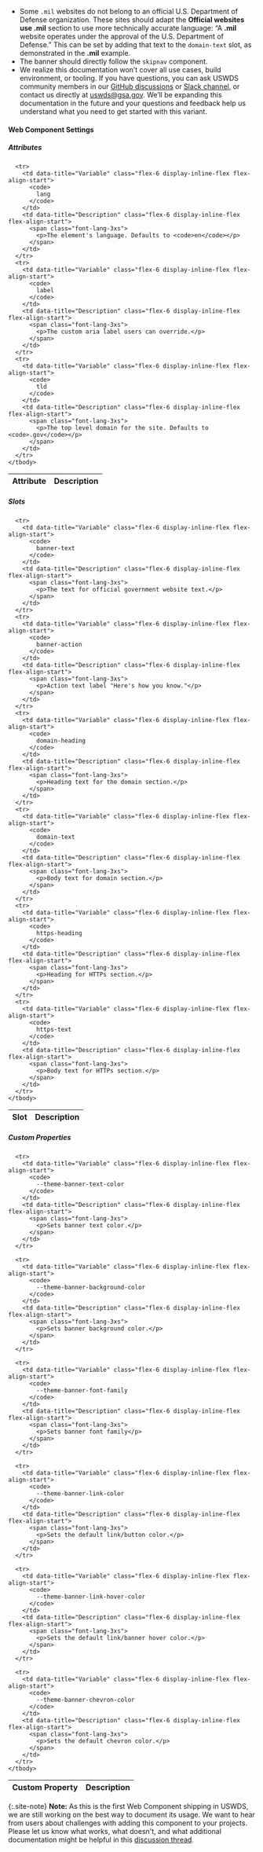 - Some `.mil` websites do not belong to an official U.S. Department of Defense organization. These sites should adapt the **Official websites use .mil** section to use more technically accurate language: “A **.mil** website operates under the approval of the U.S. Department of Defense.” This can be set by adding that text to the `domain-text` slot, as demonstrated in the **.mil** example.
- The banner should directly follow the `skipnav` component.
- We realize this documentation won’t cover all use cases, build environment, or tooling. If you have questions, you can ask USWDS community members in our [GitHub discussions](https://github.com/uswds/uswds/discussions) or <a href="https://designsystem.digital.gov/about/community/#join-the-community-2" data-proofer-ignore>Slack channel</a>, or contact us directly at [uswds@gsa.gov](mailto:uswds@gsa.gov). We’ll be expanding this documentation in the future and your questions and feedback help us understand what you need to get started with this variant.


<h4>Web Component Settings</h4>

<h5>Attributes</h5>
<table class="usa-table--borderless site-table-responsive site-table-simple">
    <thead>
      <tr>
        <th scope="col" class="flex-6 display-inline-flex">Attribute</th>
        <th scope="col" class="flex-6 display-inline-flex">Description</th>
      </tr>
    </thead>
    <tbody class="font-mono-2xs">
      
      <tr>
        <td data-title="Variable" class="flex-6 display-inline-flex flex-align-start">
          <code>
            lang
          </code>
        </td>
        <td data-title="Description" class="flex-6 display-inline-flex flex-align-start">
          <span class="font-lang-3xs">
            <p>The element's language. Defaults to <code>en</code></p>
          </span>
        </td>
      </tr>
      <tr>
        <td data-title="Variable" class="flex-6 display-inline-flex flex-align-start">
          <code>
            label
          </code>
        </td>
        <td data-title="Description" class="flex-6 display-inline-flex flex-align-start">
          <span class="font-lang-3xs">
            <p>The custom aria label users can override.</p>
          </span>
        </td>
      </tr>
      <tr>
        <td data-title="Variable" class="flex-6 display-inline-flex flex-align-start">
          <code>
            tld
          </code>
        </td>
        <td data-title="Description" class="flex-6 display-inline-flex flex-align-start">
          <span class="font-lang-3xs">
            <p>The top level domain for the site. Defaults to <code>.gov</code></p>
          </span>
        </td>
      </tr>
    </tbody>
  </table>

<h5>Slots</h5>
<table class="usa-table--borderless site-table-responsive site-table-simple">
    <thead>
      <tr>
        <th scope="col" class="flex-6 display-inline-flex">Slot</th>
        <th scope="col" class="flex-6 display-inline-flex">Description</th>
      </tr>
    </thead>
    <tbody class="font-mono-2xs">
      
      <tr>
        <td data-title="Variable" class="flex-6 display-inline-flex flex-align-start">
          <code>
            banner-text
          </code>
        </td>
        <td data-title="Description" class="flex-6 display-inline-flex flex-align-start">
          <span class="font-lang-3xs">
            <p>The text for official government website text.</p>
          </span>
        </td>
      </tr>
      <tr>
        <td data-title="Variable" class="flex-6 display-inline-flex flex-align-start">
          <code>
            banner-action
          </code>
        </td>
        <td data-title="Description" class="flex-6 display-inline-flex flex-align-start">
          <span class="font-lang-3xs">
            <p>Action text label "Here's how you know."</p>
          </span>
        </td>
      </tr>
      <tr>
        <td data-title="Variable" class="flex-6 display-inline-flex flex-align-start">
          <code>
            domain-heading 
          </code>
        </td>
        <td data-title="Description" class="flex-6 display-inline-flex flex-align-start">
          <span class="font-lang-3xs">
            <p>Heading text for the domain section.</p>
          </span>
        </td>
      </tr>
      <tr>
        <td data-title="Variable" class="flex-6 display-inline-flex flex-align-start">
          <code>
            domain-text
          </code>
        </td>
        <td data-title="Description" class="flex-6 display-inline-flex flex-align-start">
          <span class="font-lang-3xs">
            <p>Body text for domain section.</p>
          </span>
        </td>
      </tr>
      <tr>
        <td data-title="Variable" class="flex-6 display-inline-flex flex-align-start">
          <code>
            https-heading
          </code>
        </td>
        <td data-title="Description" class="flex-6 display-inline-flex flex-align-start">
          <span class="font-lang-3xs">
            <p>Heading for HTTPs section.</p>
          </span>
        </td>
      </tr>
      <tr>
        <td data-title="Variable" class="flex-6 display-inline-flex flex-align-start">
          <code>
            https-text
          </code>
        </td>
        <td data-title="Description" class="flex-6 display-inline-flex flex-align-start">
          <span class="font-lang-3xs">
            <p>Body text for HTTPs section.</p>
          </span>
        </td>
      </tr>
    </tbody>
  </table>

<h5>Custom Properties</h5>
<table class="usa-table--borderless site-table-responsive site-table-simple">
    <thead>
      <tr>
        <th scope="col" class="flex-6 display-inline-flex">Custom Property</th>
        <th scope="col" class="flex-6 display-inline-flex">Description</th>
      </tr>
    </thead>
    <tbody class="font-mono-2xs">
      
      <tr>
        <td data-title="Variable" class="flex-6 display-inline-flex flex-align-start">
          <code>
            --theme-banner-text-color
          </code>
        </td>
        <td data-title="Description" class="flex-6 display-inline-flex flex-align-start">
          <span class="font-lang-3xs">
            <p>Sets banner text color.</p>
          </span>
        </td>
      </tr>
      
      <tr>
        <td data-title="Variable" class="flex-6 display-inline-flex flex-align-start">
          <code>
            --theme-banner-background-color
          </code>
        </td>
        <td data-title="Description" class="flex-6 display-inline-flex flex-align-start">
          <span class="font-lang-3xs">
            <p>Sets banner background color.</p>
          </span>
        </td>
      </tr>
      
      <tr>
        <td data-title="Variable" class="flex-6 display-inline-flex flex-align-start">
          <code>
            --theme-banner-font-family
          </code>
        </td>
        <td data-title="Description" class="flex-6 display-inline-flex flex-align-start">
          <span class="font-lang-3xs">
            <p>Sets banner font family</p>
          </span>
        </td>
      </tr>

      <tr>
        <td data-title="Variable" class="flex-6 display-inline-flex flex-align-start">
          <code>
            --theme-banner-link-color
          </code>
        </td>
        <td data-title="Description" class="flex-6 display-inline-flex flex-align-start">
          <span class="font-lang-3xs">
            <p>Sets the default link/button color.</p>
          </span>
        </td>
      </tr>

      <tr>
        <td data-title="Variable" class="flex-6 display-inline-flex flex-align-start">
          <code>
            --theme-banner-link-hover-color
          </code>
        </td>
        <td data-title="Description" class="flex-6 display-inline-flex flex-align-start">
          <span class="font-lang-3xs">
            <p>Sets the default link/banner hover color.</p>
          </span>
        </td>
      </tr>

      <tr>
        <td data-title="Variable" class="flex-6 display-inline-flex flex-align-start">
          <code>
            --theme-banner-chevron-color
          </code>
        </td>
        <td data-title="Description" class="flex-6 display-inline-flex flex-align-start">
          <span class="font-lang-3xs">
            <p>Sets the default chevron color.</p>
          </span>
        </td>
      </tr>
    </tbody>
  </table>


  {:.site-note}
  **Note:** As this is the first Web Component shipping in USWDS, we are still working on the best way to document its usage. We want to hear from users about challenges with adding this component to your projects. Please let us know what works, what doesn't, and what additional documentation might be helpful in this [discussion thread](https://github.com/uswds/uswds/discussions/6477).
